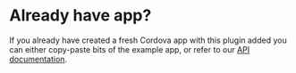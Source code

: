 # Already have app?

If you already have created a fresh Cordova app with this plugin added you can either copy-paste bits of the example app, or refer to our [API documentation](../reference/introduction.md).